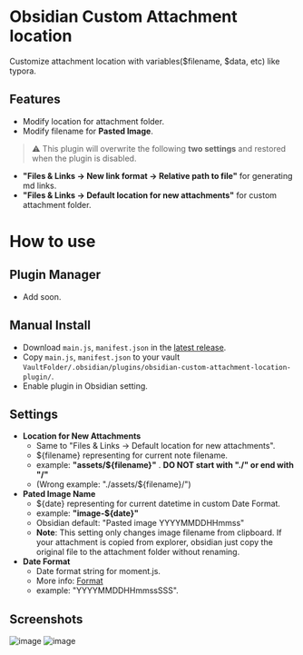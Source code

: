# Obsidian Custom Attachment location

Customize attachment location with variables($filename, $data, etc) like typora.

## Features
* Modify location for attachment folder.
* Modify filename for **Pasted Image**.

> :warning: This plugin will overwrite the following **two settings** and restored when the plugin is disabled.
- **"Files & Links -> New link format -> Relative path to file"** for generating md links.
- **"Files & Links -> Default location for new attachments"** for custom attachment folder. 

# How to use

## Plugin Manager
- Add soon.

## Manual Install
- Download `main.js`, `manifest.json` in the [latest release](https://github.com/RainCat1998/obsidian-custom-attachment-location-plugin/releases/latest).
- Copy `main.js`, `manifest.json` to your vault `VaultFolder/.obsidian/plugins/obsidian-custom-attachment-location-plugin/`.
- Enable plugin in Obsidian setting.

## Settings
- **Location for New Attachments**
  - Same to "Files & Links -> Default location for new attachments".
  - ${filename} representing for current note filename.
  - example: **"assets/${filename}"** . **DO NOT start with "./" or end with "/"**
  - (Wrong example: "./assets/${filename}/")
- **Pated Image Name**
  - ${date} representing for current datetime in custom Date Format.
  - example: **"image-${date}"**
  - Obsidian default: "Pasted image YYYYMMDDHHmmss"
  - **Note**: This setting only changes image filename from clipboard. If your attachment is copied from explorer, obsidian just copy the original file to the attachment folder without renaming.
- **Date Format**
  - Date format string for moment.js.
  - More info: [Format](https://momentjs.com/docs/#/displaying/format/)
  - example: "YYYYMMDDHHmmssSSS".
## Screenshots
![image](https://user-images.githubusercontent.com/36730607/138717686-1f62b499-25ae-4662-bd50-6187c142b747.png)
![image](https://user-images.githubusercontent.com/36730607/138718244-f13c8f74-5347-4fef-8836-c42caa663c61.png)
